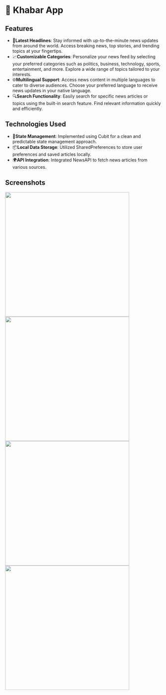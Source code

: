 # 📰 Khabar App

## Features

- 📰**Latest Headlines**: Stay informed with up-to-the-minute news updates from around the world.
Access breaking news, top stories, and trending topics at your fingertips.
- 📈**Customizable Categories**: Personalize your news feed by selecting your preferred categories such as politics, business, technology, sports, entertainment, and more.
Explore a wide range of topics tailored to your interests.
- 🌐**Multilingual Support**: Access news content in multiple languages to cater to diverse audiences.
Choose your preferred language to receive news updates in your native language.
- 🔍**Search Functionality**: Easily search for specific news articles or topics using the built-in search feature.
Find relevant information quickly and efficiently.

## Technologies Used
- 🔧**State Management**: Implemented using Cubit for a clean and predictable state management approach.
- 📦**Local Data Storage**: Utilized SharedPreferences to store user preferences and saved articles locally.
- 🌍**API Integration**: Integrated NewsAPI to fetch news articles from various sources.

## Screenshots
<img src = "https://github.com/Mariam-Elkhelawy/daily_news/assets/112530709/ae7b0bbe-ebbc-462d-afa5-3d126e58e9ec" widrh = 800  height = 400>      <img src = "https://github.com/Mariam-Elkhelawy/daily_news/assets/112530709/c51c23bc-a1dc-4187-98cf-dfc95039a6ee" widrh = 800  height = 400>  <img src = "https://github.com/Mariam-Elkhelawy/daily_news/assets/112530709/1ace132f-e4d1-4c4d-8661-c19ed9f312aa" widrh = 800  height = 400> <img src = "https://github.com/Mariam-Elkhelawy/daily_news/assets/112530709/6a8dcefc-654d-45c9-a264-7540b39318a7" widrh = 800  height = 400>


